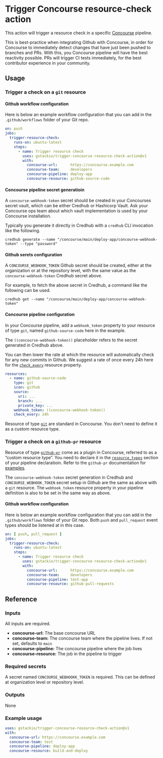 # Trigger Concourse resource-check action

This action will trigger a resource check in a specific
[Concourse](https://concourse-ci.org) pipeline.

This is best-practice when integrating Github with Concourse, in order for
Concourse to immediately detect changes that have just been pushed to branches
and PRs. With this, you Concourse pipeline will have the best reactivity
possible. PRs will trigger CI tests immediately, for the best contributor
experience in your community.


## Usage

### Trigger a check on a `git` resource

#### Github workflow configuration

Here is below an example workflow configuration that you can add in the
`.github/workflows` folder of your Git repo.

```yaml
on: push
jobs:
  trigger-resource-check:
    runs-on: ubuntu-latest
    steps:
      - name: Trigger resource check
        uses: gstackio/trigger-concourse-resource-check-action@v1
        with:
          concourse-url:      https://concourse.example.com
          concourse-team:     developers
          concourse-pipeline: deploy-app
          concourse-resource: github-source-code
```

#### Concourse pipeline secret generatioin

A `concourse-webhook-token` secret should be created in your Concourses secret
vault, which can be either Credhub or Hashicorp Vault. Ask your Concourse ops
team about which vault implementation is used by your Concourse installation.

Typically you generate it directly in Credhub with a `credhub` CLI invocation
like the following.

```
credhub generate --name "/concourse/main/deploy-app/concourse-webhook-token" --type "password"
```

#### Github serets configuration

A `CONCOURSE_WEBHOOK_TOKEN` Github secret should be created, either at the
organization or at the repository level, with the same value as the
`concourse-webhook-token` Credhub secret above.

For example, to fetch the above secret in Credhub, a command like the
following can be used.

```
credhub get --name "/concourse/main/deploy-app/concourse-webhook-token"
```

#### Concourse pipeline configuration

In your Concourse pipeline, add a `webhook_token` property to your resource of
type `git`, named `github-source-code` here in the example.

The `((concourse-webhook-token))` placeholder refers to the secret generated
in Credhub above.

You can then lower the rate at which the resource will automatically check for
any new commits in Github. We suggest a rate of once every 24h here for the
[`check_every`][check_every_resource_property] resource property.

```yaml
resources:
  - name: github-source-code
    type: git
    icon: github
    source:
      uri: ...
      branch: ...
      private_key: ...
    webhook_token: ((concourse-webhook-token))
    check_every: 24h
```

Resource of type [`git`][git_resource] are standard in Concourse. You don't
need to define it as a custom resource type.

[check_every_resource_property]: https://concourse-ci.org/resources.html#schema.resource.check_every
[git_resource]: https://github.com/concourse/git-resource

### Trigger a check on a `github-pr` resource

Resource of type [`github-pr`][github_pr_rsc] come as a plugin in Concourse,
referred to as a “custom resource type”. You need to declare it in the
[`resource_types`][rsc_types_config] section of your pipeline declaratioin.
Refer to the `github-pr` documentation for [examples][github_pr_rsc_examples].

The `concourse-webhook-token` secret generation in Credhub and
`CONCOURSE_WEBHOOK_TOKEN` secret setup in Github are the same as above with a
`git` resource. The `webhook_token` resource property in your pipeline
definition is also to be set in the same way as above.

[github_pr_rsc]: https://github.com/telia-oss/github-pr-resource
[rsc_types_config]: https://concourse-ci.org/resource-types.html
[github_pr_rsc_examples]: https://github.com/telia-oss/github-pr-resource#example

#### Github workflow configuration

Here is below an example workflow configuration that you can add in the
`.github/workflows` folder of your Git repo. Both `push` and `pull_request`
event types should be listened at in this case.

```yaml
on: [ push, pull_request ]
jobs:
  trigger-resource-check:
    runs-on: ubuntu-latest
    steps:
      - name: Trigger resource check
        uses: gstackio/trigger-concourse-resource-check-action@v1
        with:
          concourse-url:      https://concourse.example.com
          concourse-team:     developers
          concourse-pipeline: test-app
          concourse-resource: github-pull-requests
```


## Reference

### Inputs

All inputs are required.

* **concourse-url:** The base concourse URL
* **concourse-team:** The concourse team where the pipeline lives. If not set, defaults to `main`
* **concourse-pipeline:** The concourse pipeline where the job lives
* **concourse-resource:** The job in the pipeline to trigger

### Required secrets

A secret named `CONCOURSE_WEBHOOKK_TOKEN` is required. This can be defined at
organization level or repository level.

### Outputs

None

### Example usage

```yaml
uses: gstackio/trigger-concourse-resource-check-action@v1
with:
  concourse-url: https://concourse.example.com
  concourse-team: test
  concourse-pipeline: deploy-app
  concourse-resource: build-and-deploy
```
